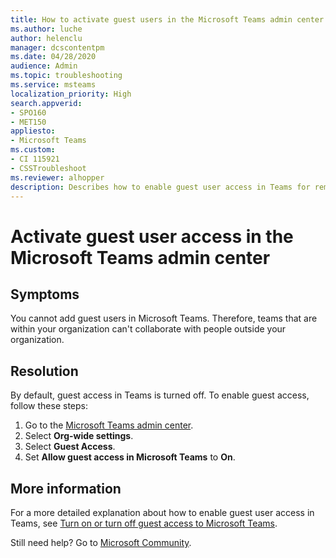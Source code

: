 ```yaml
---
title: How to activate guest users in the Microsoft Teams admin center
ms.author: luche
author: helenclu
manager: dcscontentpm
ms.date: 04/28/2020
audience: Admin
ms.topic: troubleshooting
ms.service: msteams
localization_priority: High
search.appverid:
- SPO160
- MET150
appliesto:
- Microsoft Teams
ms.custom: 
- CI 115921
- CSSTroubleshoot 
ms.reviewer: alhopper  
description: Describes how to enable guest user access in Teams for remote workers. 
---
```


# Activate guest user access in the Microsoft Teams admin center

## Symptoms

You cannot add guest users in Microsoft Teams. Therefore, teams that are within your organization can't collaborate with people outside your organization.

## Resolution

By default, guest access in Teams is turned off. To enable guest access, follow these steps:

1. Go to the [Microsoft Teams admin center](https://admin.teams.microsoft.com/).
2. Select **Org-wide settings**.
3. Select **Guest Access**.
4. Set **Allow guest access in Microsoft Teams** to **On**.

## More information

For a more detailed explanation about how to enable guest user access in Teams, see [Turn on or turn off guest access to Microsoft Teams](/microsoftteams/set-up-guests).

Still need help? Go to [Microsoft Community](https://answers.microsoft.com).